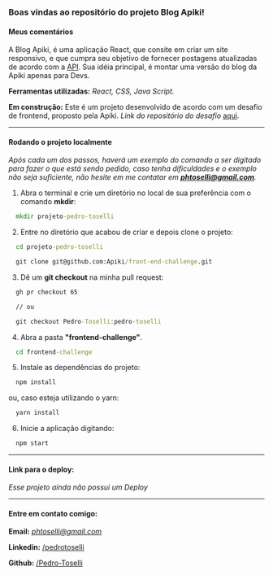 ### Boas vindas ao repositório do projeto Blog Apiki!

#### Meus comentários

A Blog Apiki, é uma aplicação React, que consite em criar um site responsivo, e que cumpra seu objetivo de fornecer postagens atualizadas de acordo com a [API](https://blog.apiki.com/wp-json/wp/v2/). Sua idéia principal, é montar uma versão do blog da Apiki apenas para Devs.


**Ferramentas utilizadas:** *React, CSS, Java Script.*


**Em construção:**
Este é um projeto desenvolvido de acordo com um desafio de frontend, proposto pela Apiki.
*Link do repositório do desafio* [aqui](https://github.com/Apiki/front-end-challenge).

---

#### Rodando o projeto localmente

*Após cada um dos passos, haverá um exemplo do comando a ser digitado para fazer o que está sendo pedido, caso tenha dificuldades e o exemplo não seja suficiente, não hesite em me contatar em **phtoselli@gmail.com**.*


1. Abra o terminal e crie um diretório no local de sua preferência com o comando **mkdir**:
```cmd
  mkdir projeto-pedro-toselli
```

2. Entre no diretório que acabou de criar e depois clone o projeto:
```cmd
  cd projeto-pedro-toselli

  git clone git@github.com:Apiki/front-end-challenge.git
```

3. Dê um **git checkout** na minha pull request:
```cmd
  gh pr checkout 65

  // ou

  git checkout Pedro-Toselli:pedro-toselli
```

4. Abra a pasta **"frontend-challenge"**.
```cmd
  cd frontend-challenge
```

5. Instale as dependências do projeto:
```cmd
  npm install
```
ou, caso esteja utilizando o yarn:
```cmd
  yarn install
```

6. Inicie a aplicação digitando:
```cmd
  npm start
```

---

#### Link para o deploy:

*Esse projeto ainda não possui um Deploy*

---

#### Entre em contato comigo:

**Email:** *phtoselli@gmail.com*

**Linkedin:** [/pedrotoselli](https://www.linkedin.com/in/pedrotoselli/)

**Github:** [/Pedro-Toselli](https://github.com/Pedro-Toselli)
